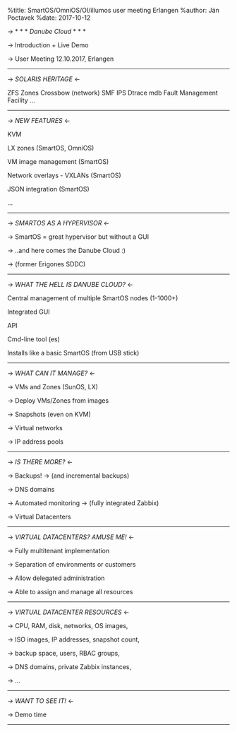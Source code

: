 %title: SmartOS/OmniOS/OI/illumos user meeting Erlangen
%author: Ján Poctavek
%date: 2017-10-12






-> \* \* \*  *_Danube Cloud_*  \* \* \*


-> Introduction + Live Demo






-> User Meeting					12.10.2017, Erlangen

-------------------------------------------------

-> *_SOLARIS HERITAGE_* <-


ZFS
Zones
Crossbow (network)
SMF
IPS
Dtrace
mdb
Fault Management Facility
...


-------------------------------------------------

-> *_NEW FEATURES_* <-


KVM

LX zones (SmartOS, OmniOS)

VM image management (SmartOS)

Network overlays - VXLANs (SmartOS)

JSON integration (SmartOS)

...

-------------------------------------------------

-> *_SMARTOS AS A HYPERVISOR_* <-



-> SmartOS = great hypervisor but without a GUI




-> ..and here comes the Danube Cloud :)

-> (former Erigones SDDC)

-------------------------------------------------

-> *_WHAT THE HELL IS DANUBE CLOUD?_* <-


Central management of multiple SmartOS nodes (1-1000+)

Integrated GUI

API

Cmd-line tool (es)

Installs like a basic SmartOS (from USB stick)


-------------------------------------------------

-> *_WHAT CAN IT MANAGE?_* <-



-> VMs and Zones (SunOS, LX)

-> Deploy VMs/Zones from images

-> Snapshots (even on KVM)

-> Virtual networks

-> IP address pools


-------------------------------------------------

-> *_IS THERE MORE?_* <-


-> Backups!
-> (and incremental backups)

-> DNS domains

-> Automated monitoring
-> (fully integrated Zabbix)


-> Virtual Datacenters

-------------------------------------------------

-> *_VIRTUAL DATACENTERS? AMUSE ME!_* <-


-> Fully multitenant implementation


-> Separation of environments or customers


-> Allow delegated administration


-> Able to assign and manage all resources


-------------------------------------------------

-> *_VIRTUAL DATACENTER RESOURCES_* <-



-> CPU, RAM, disk, networks, OS images,

-> ISO images, IP addresses, snapshot count,

-> backup space, users, RBAC groups,

-> DNS domains, private Zabbix instances,

-> ...

-------------------------------------------------


-> *_WANT TO SEE IT!_* <-





-> Demo time





-------------------------------------------------

